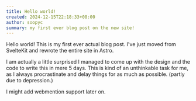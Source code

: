 ```yaml
---
title: Hello world!
created: 2024-12-15T22:18:33+08:00
author: soopyc
summary: my first ever blog post on the new site!
---
```


Hello world! This is my first ever actual blog post. I've just moved from
SvelteKit and rewrote the entire site in Astro.

I am actually a little surprised I managed to come up with the design and the
code to write this in mere 5 days. This is kind of an unthinkable task for me,
as I always procrastinate and delay things for as much as possible. (partly due
to depression.)

I might add webmention support later on.

